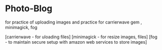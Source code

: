 
# Photo-Blog
for practice of uploading images and practice for carrierwave gem , minimagick, fog

[carrierwave - for uloading files]
[minimagick - for resize images, files]
[fog - to maintain secure setup with amazon web services to store images]